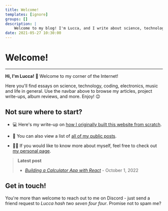 ```yaml
---
title: Welcome!
templates: [ignore]
groups: []
description: | 
    Welcome to my blog! I'm Lucca, and I write about science, technology, music, and more.
date: 2021-05-27 10:30:00
--- 
```


# Welcome!

---

**Hi, I'm Lucca!** 👋 Welcome to my corner of the Internet!

Here you'll find essays on science, technology, coding, electronics, music and life in general. Use the navbar above to browse my articles, project write-ups, album reviews, and more. Enjoy! 😉

## Not sure where to start? 

* 💻 Here's my write-up on [how I originally built this website from scratch](/website1.0).

* 📝 You can also view a list of [all of my public posts](/groups/all). 

* 🙋‍♂️ If you would like to know more about myself, feel free to check out [my personal page](/me).

> **Latest post**  
> - [*Building a Calculator App with React*](/react-calculator-fem-challenge) - October 1, 2022

## Get in touch!

You're more than welcome to reach out to me on Discord - just send a friend request to *Lucca hash two seven four four*. Promise not to spam me?